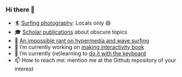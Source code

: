 ### Hi there 👋

- :surfer: [Surfing photography](https://surfer.epidro.me/): Locals only 😄
- :mortar_board: [Scholar publications](https://scholar.epidro.me) about obscure topics
- :pencil: [An impossible rant on hypermedia and wave surfing](https://me.epidro.me)
- 🔭 I’m currently working on [making interactivity book](https://github.com/mibook)
- 🌱 I’m currently (re)learning to [do it with the keyboard](https://github.com/courses-ionio/dokey)
- 📫 How to reach me: mention me at the Github repository of your interest

<!--
**epidrome/epidrome** is a ✨ _special_ ✨ repository because its `README.md` (this file) appears on your GitHub profile.

Here are some ideas to get you started:

- 🔭 I’m currently working on ...
- 🌱 I’m currently learning ...
- 👯 I’m looking to collaborate on ...
- 🤔 I’m looking for help with ...
- 💬 Ask me about ...
- 😄 Pronouns: ...
- ⚡ Fun fact: ...
-->
